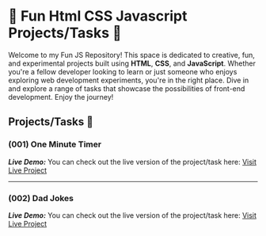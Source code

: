 # 🚀 Fun Html CSS Javascript Projects/Tasks 🎉

Welcome to my Fun JS Repository! This space is dedicated to creative, fun, and experimental projects built using **HTML**, **CSS**, and **JavaScript**. Whether you're a fellow developer looking to learn or just someone who enjoys exploring web development experiments, you're in the right place. Dive in and explore a range of tasks that showcase the possibilities of front-end development. Enjoy the journey!

## Projects/Tasks 🚧

### (001) One Minute Timer

**_Live Demo:_**
You can check out the live version of the project/task here: [Visit Live Project](https://001-one-minute-timer.netlify.app/)

---

### (002) Dad Jokes

**_Live Demo:_**
You can check out the live version of the project/task here: [Visit Live Project](https://002-dad-jokes.netlify.app/)
